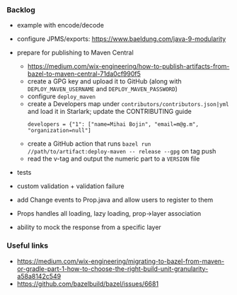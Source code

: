 ### Backlog

- example with encode/decode

- configure JPMS/exports: https://www.baeldung.com/java-9-modularity

- prepare for publishing to Maven Central
  - https://medium.com/wix-engineering/how-to-publish-artifacts-from-bazel-to-maven-central-71da0cf990f5
  - create a GPG key and upload it to GitHub (along with `DEPLOY_MAVEN_USERNAME` and `DEPLOY_MAVEN_PASSWORD`)
  - configure `deploy_maven`
  - create a Developers map under `contributors/contributors.json|yml` and load it in Starlark; update the CONTRIBUTING guide
    ```
    developers = {"1": ["name=Mihai Bojin", "email=m@g.m", "organization=null"]
    ```
  - create a GitHub action that runs `bazel run //path/to/artifact:deploy-maven -- release --gpg` on tag push
  - read the v-tag and output the numeric part to a `VERSION` file

- tests

- custom validation + validation failure

- add Change events to Prop.java and allow users to register to them 

- Props handles all loading, lazy loading, prop->layer association

- ability to mock the response from a specific layer


### Useful links
- https://medium.com/wix-engineering/migrating-to-bazel-from-maven-or-gradle-part-1-how-to-choose-the-right-build-unit-granularity-a58a8142c549
- https://github.com/bazelbuild/bazel/issues/6681
